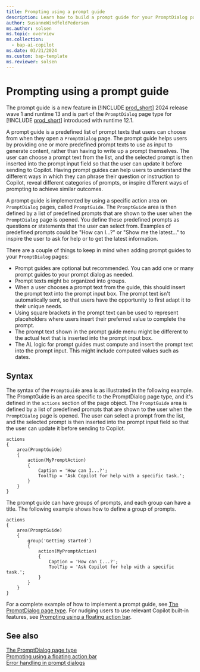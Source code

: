 ```yaml
---
title: Prompting using a prompt guide
description: Learn how to build a prompt guide for your PromptDialog pages in Business Central.
author: SusanneWindfeldPedersen
ms.author: solsen
ms.topic: overview
ms.collection:
  - bap-ai-copilot
ms.date: 03/21/2024
ms.custom: bap-template
ms.reviewer: solsen
---
```


# Prompting using a prompt guide

The prompt guide is a new feature in [!INCLUDE [prod_short](includes/prod_short.md)] 2024 release wave 1 and runtime 13 and is part of the `PromptDialog` page type for [!INCLUDE [prod_short](includes/prod_short.md)] introduced with runtime 12.1.

A prompt guide is a predefined list of prompt texts that users can choose from when they open a `PromptDialog` page. The prompt guide helps users by providing one or more predefined prompt texts to use as input to generate content, rather than having to write up a prompt themselves. The user can choose a prompt text from the list, and the selected prompt is then inserted into the prompt input field so that the user can update it before sending to Copilot. Having prompt guides can help users to understand the different ways in which they can phrase their question or instruction to Copilot, reveal different categories of prompts, or inspire different ways of prompting to achieve similar outcomes.

A prompt guide is implemented by using a specific action area on `PromptDialog` pages, called `PromptGuide`. The `PromptGuide` area is then defined by a list of predefined prompts that are shown to the user when the `PromptDialog` page is opened. You define these predefined prompts as questions or statements that the user can select from. Examples of predefined prompts could be "How can I...?" or "Show me the latest..." to inspire the user to ask for help or to get the latest information.

There are a couple of things to keep in mind when adding prompt guides to your `PromptDialog` pages:

- Prompt guides are optional but recommended. You can add one or many prompt guides to your prompt dialog as needed.
- Prompt texts might be organized into groups.
- When a user chooses a prompt text from the guide, this should insert the prompt text into the prompt input box. The prompt text isn't automatically sent, so that users have the opportunity to first adapt it to their unique needs.
- Using square brackets in the prompt text can be used to represent placeholders where users insert their preferred value to complete the prompt.
- The prompt text shown in the prompt guide menu might be different to the actual text that is inserted into the prompt input box.
- The AL logic for prompt guides must compute and insert the prompt text into the prompt input. This might include computed values such as dates.

## Syntax

The syntax of the `PromptGuide` area is as illustrated in the following example. The PromptGuide is an area specific to the PromptDialog page type, and it's defined in the `actions` section of the page object. The `PromptGuide` area is defined by a list of predefined prompts that are shown to the user when the `PromptDialog` page is opened. The user can select a prompt from the list, and the selected prompt is then inserted into the prompt input field so that the user can update it before sending to Copilot.

```al
actions
{
    area(PromptGuide)
    {
        action(MyPromptAction)
        {
            Caption = 'How can I...?';
            ToolTip = 'Ask Copilot for help with a specific task.';
        }
    }
}
```

The prompt guide can have groups of prompts, and each group can have a title. The following example shows how to define a group of prompts.

```al
actions
{
    area(PromptGuide)
    {
        group('Getting started')
        {
            action(MyPromptAction)
            {
                Caption = 'How can I...?';
                ToolTip = 'Ask Copilot for help with a specific task.';
            }
        }
    }
}
```

For a complete example of how to implement a prompt guide, see [The PromptDialog page type](devenv-page-type-promptdialog.md). For nudging users to use relevant Copilot built-in features, see [Prompting using a floating action bar](devenv-page-prompting-floating-actionbar.md).

## See also

[The PromptDialog page type](devenv-page-type-promptdialog.md)  
[Prompting using a floating action bar](devenv-page-prompting-floating-actionbar.md)  
[Error handling in prompt dialogs](devenv-page-prompt-error-handling.md)
